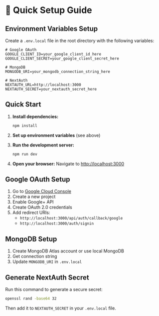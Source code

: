 # 🚀 Quick Setup Guide

## Environment Variables Setup

Create a `.env.local` file in the root directory with the following variables:

```env
# Google OAuth
GOOGLE_CLIENT_ID=your_google_client_id_here
GOOGLE_CLIENT_SECRET=your_google_client_secret_here

# MongoDB
MONGODB_URI=your_mongodb_connection_string_here

# NextAuth
NEXTAUTH_URL=http://localhost:3000
NEXTAUTH_SECRET=your_nextauth_secret_here
```

## Quick Start

1. **Install dependencies:**

   ```bash
   npm install
   ```

2. **Set up environment variables** (see above)

3. **Run the development server:**

   ```bash
   npm run dev
   ```

4. **Open your browser:**
   Navigate to [http://localhost:3000](http://localhost:3000)

## Google OAuth Setup

1. Go to [Google Cloud Console](https://console.cloud.google.com/)
2. Create a new project
3. Enable Google+ API
4. Create OAuth 2.0 credentials
5. Add redirect URIs:
   - `http://localhost:3000/api/auth/callback/google`
   - `http://localhost:3000/auth/signin`

## MongoDB Setup

1. Create MongoDB Atlas account or use local MongoDB
2. Get connection string
3. Update `MONGODB_URI` in `.env.local`

## Generate NextAuth Secret

Run this command to generate a secure secret:

```bash
openssl rand -base64 32
```

Then add it to `NEXTAUTH_SECRET` in your `.env.local` file.
